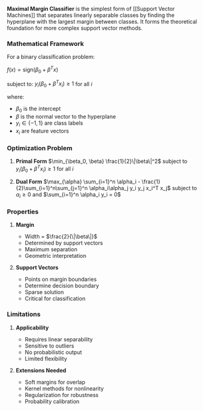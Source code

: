 **Maximal Margin Classifier** is the simplest form of [[Support Vector Machines]] that separates linearly separable classes by finding the hyperplane with the largest margin between classes. It forms the theoretical foundation for more complex support vector methods.

### Mathematical Framework
For a binary classification problem:

$f(x) = \text{sign}(\beta_0 + \beta^T x)$

subject to:
$y_i(\beta_0 + \beta^T x_i) \geq 1$ for all $i$

where:
- $\beta_0$ is the intercept
- $\beta$ is the normal vector to the hyperplane
- $y_i \in \{-1, 1\}$ are class labels
- $x_i$ are feature vectors

### Optimization Problem
1. **Primal Form**
   $\min_{\beta_0, \beta} \frac{1}{2}\|\beta\|^2$
   subject to $y_i(\beta_0 + \beta^T x_i) \geq 1$ for all $i$

2. **Dual Form**
   $\max_{\alpha} \sum_{i=1}^n \alpha_i - \frac{1}{2}\sum_{i=1}^n\sum_{j=1}^n \alpha_i\alpha_j y_i y_j x_i^T x_j$
   subject to $\alpha_i \geq 0$ and $\sum_{i=1}^n \alpha_i y_i = 0$

### Properties
1. **Margin**
   - Width = $\frac{2}{\|\beta\|}$
   - Determined by support vectors
   - Maximum separation
   - Geometric interpretation

2. **Support Vectors**
   - Points on margin boundaries
   - Determine decision boundary
   - Sparse solution
   - Critical for classification

### Limitations
1. **Applicability**
   - Requires linear separability
   - Sensitive to outliers
   - No probabilistic output
   - Limited flexibility

2. **Extensions Needed**
   - Soft margins for overlap
   - Kernel methods for nonlinearity
   - Regularization for robustness
   - Probability calibration
